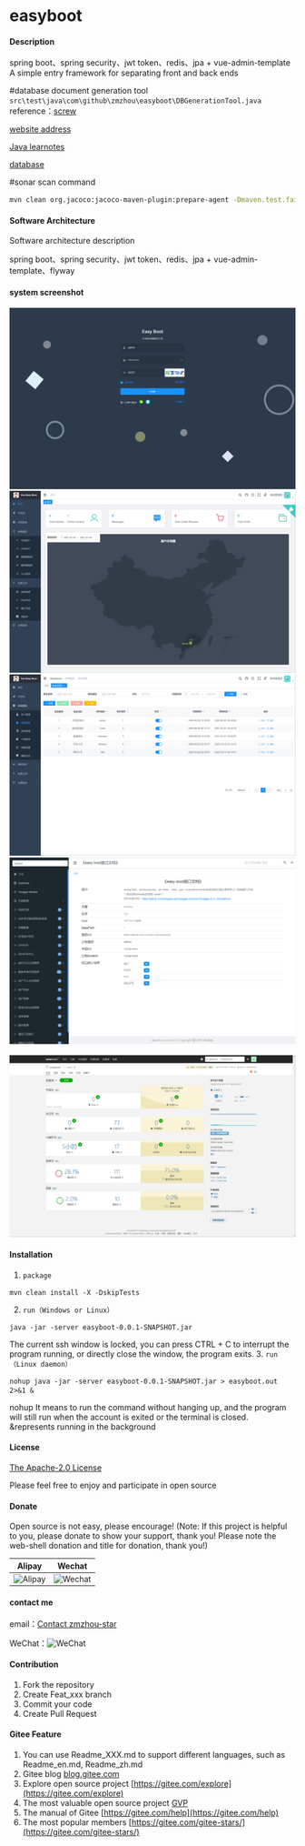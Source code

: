 # easyboot

#### Description
spring boot、spring security、jwt token、redis、jpa + vue-admin-template A simple entry framework for separating front and back ends

#database document generation tool
`src\test\java\com\github\zmzhou\easyboot\DBGenerationTool.java`    
reference：[screw](https://gitee.com/leshalv/screw/tree/master/)

[website address](https://www.zmzhou-star.cn)

[Java learnotes](https://zmzhou-star.gitee.io/learnotes/#/%E5%8D%8E%E4%B8%BA%E6%8B%9B%E8%81%98/README)

[database](/docs/EasyBoot数据库设计文档.md ':include :type=markdown')

#sonar scan command
```bash
mvn clean org.jacoco:jacoco-maven-plugin:prepare-agent -Dmaven.test.failure.ignore=true install sonar:sonar -X
```
#### Software Architecture
Software architecture description

spring boot、spring security、jwt token、redis、jpa + vue-admin-template、flyway
#### system screenshot

![login page](docs/login.png)
![dashboard](docs/dashboard.png)
![role management](docs/role.png)
![swagger+knife4j Interface Documentation](docs/doc.png)

![sonar scan report](docs/sonar.png)

#### Installation
1. `package`
```
mvn clean install -X -DskipTests
```
2. `run（Windows or Linux）`
```
java -jar -server easyboot-0.0.1-SNAPSHOT.jar
```
The current ssh window is locked, you can press CTRL + C to interrupt the program running, or directly close the window, the program exits.
3. `run（Linux daemon）`
```
nohup java -jar -server easyboot-0.0.1-SNAPSHOT.jar > easyboot.out 2>&1 &
```
nohup It means to run the command without hanging up, and the program will still run when the account is exited or the terminal is closed.
&represents running in the background


#### License
[The Apache-2.0 License](http://www.apache.org/licenses/LICENSE-2.0)

Please feel free to enjoy and participate in open source

#### Donate
Open source is not easy, please encourage! (Note: If this project is helpful to you, please donate to show your support, thank you! Please note the web-shell donation and title for donation, thank you!)

| Alipay  | Wechat  |
| :------------: | :------------: |
| ![Alipay](https://gitee.com/zmzhou-star/learnotes/raw/master/docs/alipay.png) | ![Wechat](https://gitee.com/zmzhou-star/learnotes/raw/master/docs/wechatpay.png) |

#### contact me
email：<a href="mailto:zmzhou-star@foxmail.com">Contact zmzhou-star</a>

WeChat：![WeChat](https://gitee.com/zmzhou-star/learnotes/raw/master/docs/wechat-zmzhou-star.png)

#### Contribution

1.  Fork the repository
2.  Create Feat_xxx branch
3.  Commit your code
4.  Create Pull Request


#### Gitee Feature

1.  You can use Readme\_XXX.md to support different languages, such as Readme\_en.md, Readme\_zh.md
2.  Gitee blog [blog.gitee.com](https://blog.gitee.com)
3.  Explore open source project [https://gitee.com/explore](https://gitee.com/explore)
4.  The most valuable open source project [GVP](https://gitee.com/gvp)
5.  The manual of Gitee [https://gitee.com/help](https://gitee.com/help)
6.  The most popular members  [https://gitee.com/gitee-stars/](https://gitee.com/gitee-stars/)

